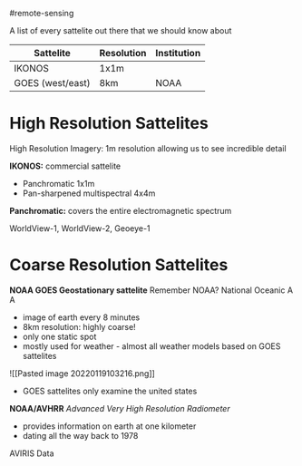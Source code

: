 #remote-sensing 

A list of every sattelite out there that we should know about

| Sattelite | Resolution | Institution |
| --- | --- | --- |
| IKONOS | 1x1m | 
| GOES (west/east) | 8km | NOAA |





# High Resolution Sattelites

High Resolution Imagery: 1m resolution allowing us to see incredible detail

**IKONOS:** commercial sattelite
- Panchromatic 1x1m
- Pan-sharpened multispectral 4x4m

**Panchromatic:** covers the entire electromagnetic spectrum


WorldView-1, WorldView-2, Geoeye-1


# Coarse Resolution Sattelites
**NOAA GOES Geostationary sattelite**
Remember NOAA? National Oceanic A A
- image of earth every 8 minutes
- 8km resolution: highly coarse!
- only one static spot
- mostly used for weather - almost all weather models based on GOES sattelites

![[Pasted image 20220119103216.png]]

- GOES sattelites only examine the united states

**NOAA/AVHRR**
*Advanced Very High Resolution Radiometer*
- provides information on earth at one kilometer
- dating all the way back to 1978






AVIRIS Data

